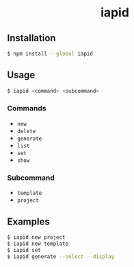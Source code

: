 <h1 align="center">iapid</h1>

## Installation

```zsh
$ npm install --global iapid
```

## Usage

```zsh
$ iapid <command> <subcommand>
```

### Commands

- `new`
- `delete`
- `generate`
- `list`
- `set`
- `show`

### Subcommand

- `template`
- `project`

## Examples

```zsh
$ iapid new project
$ iapid new template
$ iapid set
$ iapid generate --select --display
```
